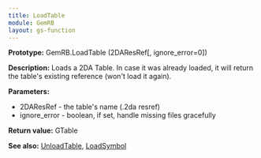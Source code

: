 ```yaml
---
title: LoadTable
module: GemRB
layout: gs-function
---
```


**Prototype:** GemRB.LoadTable (2DAResRef[, ignore_error=0])

**Description:** Loads a 2DA Table. In case it was already loaded, it 
will return the table's existing reference (won't load it again).

**Parameters:** 
  * 2DAResRef    - the table's name (.2da resref)
  * ignore_error - boolean, if set, handle missing files gracefully

**Return value:** GTable

**See also:** [UnloadTable](UnloadTable.md), [LoadSymbol](LoadSymbol.md)
